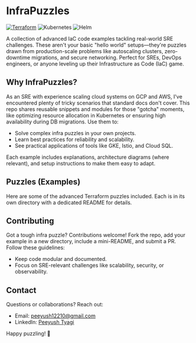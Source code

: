 # InfraPuzzles

[![Terraform](https://img.shields.io/badge/Terraform-7B42BC?logo=terraform&logoColor=white)](https://www.terraform.io/)
![Kubernetes](https://img.shields.io/badge/kubernetes-326CE5?&style=plastic&logo=kubernetes&logoColor=white)
![Helm](https://img.shields.io/badge/Helm-0F1689?style=flat&logo=helm)

A collection of advanced IaC code examples tackling real-world SRE challenges. These aren't your basic "hello world" setups—they're puzzles drawn from production-scale problems like autoscaling clusters, zero-downtime migrations, and secure networking. Perfect for SREs, DevOps engineers, or anyone leveling up their Infrastructure as Code (IaC) game.


## Why InfraPuzzles?

As an SRE with experience scaling cloud systems on GCP and AWS, I've encountered plenty of tricky scenarios that standard docs don't cover. This repo shares reusable snippets and modules for those "gotcha" moments, like optimizing resource allocation in Kubernetes or ensuring high availability during DB migrations. Use them to:

- Solve complex infra puzzles in your own projects.
- Learn best practices for reliability and scalability.
- See practical applications of tools like GKE, Istio, and Cloud SQL.

Each example includes explanations, architecture diagrams (where relevant), and setup instructions to make them easy to adapt.

## Puzzles (Examples)

Here are some of the advanced Terraform puzzles included. Each is in its own directory with a dedicated README for details.

## Contributing

Got a tough infra puzzle? Contributions welcome! Fork the repo, add your example in a new directory, include a mini-README, and submit a PR. Follow these guidelines:
- Keep code modular and documented.
- Focus on SRE-relevant challenges like scalability, security, or observability.

## Contact

Questions or collaborations? Reach out:
- Email: peeyush12210@gmail.com
- LinkedIn: [Peeyush Tyagi](https://www.linkedin.com/in/peeyush-tyagi)

Happy puzzling! 🚀
